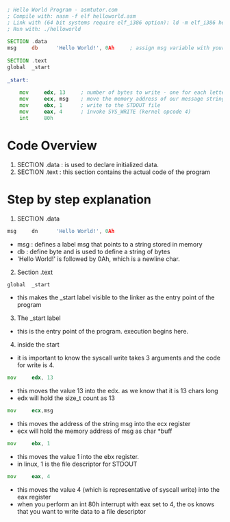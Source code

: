 ```asm
; Hello World Program - asmtutor.com
; Compile with: nasm -f elf helloworld.asm
; Link with (64 bit systems require elf_i386 option): ld -m elf_i386 helloworld.o -o helloworld
; Run with: ./helloworld
 
SECTION .data
msg     db      'Hello World!', 0Ah     ; assign msg variable with your message string
 
SECTION .text
global  _start
 
_start:
 
    mov     edx, 13     ; number of bytes to write - one for each letter plus 0Ah (line feed character)
    mov     ecx, msg    ; move the memory address of our message string into ecx
    mov     ebx, 1      ; write to the STDOUT file
    mov     eax, 4      ; invoke SYS_WRITE (kernel opcode 4)
    int     80h
```

# Code Overview
1. SECTION .data : is used to declare initialized data.
2. SECTION .text : this section contains the actual code of the program

# Step by step explanation
1. SECTION .data
```asm
msg     dn      'Hello World!', 0Ah
```
- msg : defines a label msg that points to a string stored in memory
- db : define byte and is used to define a string of bytes
- 'Hello World!' is followed by 0Ah, which is a newline char.
2. Section .text
```asm
global  _start
```
- this makes the _start label visible to the linker as the entry point of the program
3. The _start label
- this is the entry point of the program. execution begins here.
4. inside the start
- it is important to know the syscall write takes 3 arguments and the code for write is 4.
```asm
mov     edx, 13
```
- this moves the value 13 into the edx. as we know that it is 13 chars long
- edx will hold the size_t count as 13
```asm
mov     ecx,msg
```
- this moves the address of the string msg into the ecx register
- ecx will hold the memory address of msg as char *buff
```asm
mov     ebx, 1
```
- this moves the value 1 into the ebx register.
- in linux, 1 is the file descriptor for STDOUT
```asm
mov     eax, 4
```
- this moves the value 4 (which is representative of syscall write) into the eax register
- when you perform an int 80h interrupt with eax set to 4, the os knows that you want to write data to a file descriptor